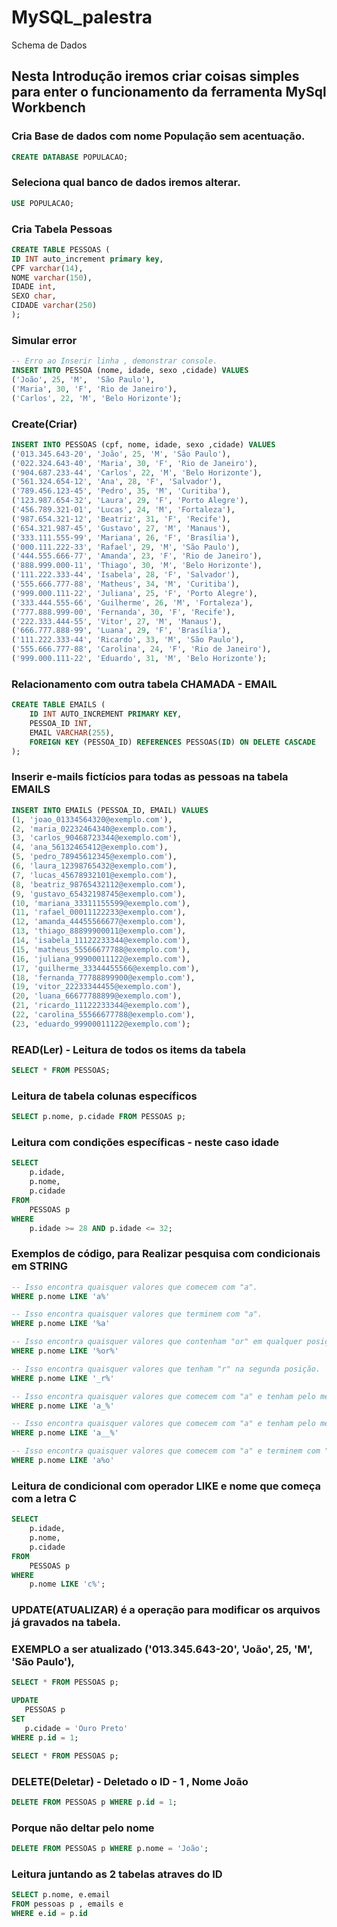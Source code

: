 # MySQL_palestra
Schema de Dados

## Nesta Introdução iremos criar coisas simples para enter o funcionamento da ferramenta MySql Workbench


### Cria Base de dados com nome População sem acentuação.
```sql
CREATE DATABASE POPULACAO;
```
### Seleciona qual banco de dados iremos alterar.
```sql
USE POPULACAO;
```

### Cria Tabela Pessoas
```sql 
CREATE TABLE PESSOAS (
ID INT auto_increment primary key,
CPF varchar(14),
NOME varchar(150),
IDADE int,
SEXO char,
CIDADE varchar(250)
);
```

### Simular error
```sql 
-- Erro ao Inserir linha , demonstrar console.
INSERT INTO PESSOA (nome, idade, sexo ,cidade) VALUES
('João', 25, 'M',  'São Paulo'),
('Maria', 30, 'F', 'Rio de Janeiro'),
('Carlos', 22, 'M', 'Belo Horizonte');
```

### Create(Criar)
```sql
INSERT INTO PESSOAS (cpf, nome, idade, sexo ,cidade) VALUES
('013.345.643-20', 'João', 25, 'M', 'São Paulo'),
('022.324.643-40', 'Maria', 30, 'F', 'Rio de Janeiro'),
('904.687.233-44', 'Carlos', 22, 'M', 'Belo Horizonte'),
('561.324.654-12', 'Ana', 28, 'F', 'Salvador'),
('789.456.123-45', 'Pedro', 35, 'M', 'Curitiba'),
('123.987.654-32', 'Laura', 29, 'F', 'Porto Alegre'),
('456.789.321-01', 'Lucas', 24, 'M', 'Fortaleza'),
('987.654.321-12', 'Beatriz', 31, 'F', 'Recife'),
('654.321.987-45', 'Gustavo', 27, 'M', 'Manaus'),
('333.111.555-99', 'Mariana', 26, 'F', 'Brasília'),
('000.111.222-33', 'Rafael', 29, 'M', 'São Paulo'),
('444.555.666-77', 'Amanda', 23, 'F', 'Rio de Janeiro'),
('888.999.000-11', 'Thiago', 30, 'M', 'Belo Horizonte'),
('111.222.333-44', 'Isabela', 28, 'F', 'Salvador'),
('555.666.777-88', 'Matheus', 34, 'M', 'Curitiba'),
('999.000.111-22', 'Juliana', 25, 'F', 'Porto Alegre'),
('333.444.555-66', 'Guilherme', 26, 'M', 'Fortaleza'),
('777.888.999-00', 'Fernanda', 30, 'F', 'Recife'),
('222.333.444-55', 'Vitor', 27, 'M', 'Manaus'),
('666.777.888-99', 'Luana', 29, 'F', 'Brasília'),
('111.222.333-44', 'Ricardo', 33, 'M', 'São Paulo'),
('555.666.777-88', 'Carolina', 24, 'F', 'Rio de Janeiro'),
('999.000.111-22', 'Eduardo', 31, 'M', 'Belo Horizonte');
```

### Relacionamento com outra tabela CHAMADA - EMAIL	
```sql
CREATE TABLE EMAILS (
    ID INT AUTO_INCREMENT PRIMARY KEY,
    PESSOA_ID INT,
    EMAIL VARCHAR(255),
    FOREIGN KEY (PESSOA_ID) REFERENCES PESSOAS(ID) ON DELETE CASCADE
); 
```
 
### Inserir e-mails fictícios para todas as pessoas na tabela EMAILS
```sql
INSERT INTO EMAILS (PESSOA_ID, EMAIL) VALUES
(1, 'joao_01334564320@exemplo.com'),
(2, 'maria_02232464340@exemplo.com'),
(3, 'carlos_90468723344@exemplo.com'),
(4, 'ana_56132465412@exemplo.com'),
(5, 'pedro_78945612345@exemplo.com'),
(6, 'laura_12398765432@exemplo.com'),
(7, 'lucas_45678932101@exemplo.com'),
(8, 'beatriz_98765432112@exemplo.com'),
(9, 'gustavo_65432198745@exemplo.com'),
(10, 'mariana_33311155599@exemplo.com'),
(11, 'rafael_00011122233@exemplo.com'),
(12, 'amanda_44455566677@exemplo.com'),
(13, 'thiago_88899900011@exemplo.com'),
(14, 'isabela_11122233344@exemplo.com'),
(15, 'matheus_55566677788@exemplo.com'),
(16, 'juliana_99900011122@exemplo.com'),
(17, 'guilherme_33344455566@exemplo.com'),
(18, 'fernanda_77788899900@exemplo.com'),
(19, 'vitor_22233344455@exemplo.com'),
(20, 'luana_66677788899@exemplo.com'),
(21, 'ricardo_11122233344@exemplo.com'),
(22, 'carolina_55566677788@exemplo.com'),
(23, 'eduardo_99900011122@exemplo.com');
```



### READ(Ler) - Leitura de todos os items da tabela
```sql
SELECT * FROM PESSOAS;
```

### Leitura de tabela colunas específicos 
```sql
SELECT p.nome, p.cidade FROM PESSOAS p;
```

### Leitura com condições específicas - neste caso idade
```sql
SELECT 
    p.idade,
    p.nome, 
    p.cidade
FROM 
    PESSOAS p
WHERE
    p.idade >= 28 AND p.idade <= 32;
```


### Exemplos de código, para Realizar pesquisa com condicionais em STRING 

```sql
-- Isso encontra quaisquer valores que comecem com "a".
WHERE p.nome LIKE 'a%'

-- Isso encontra quaisquer valores que terminem com "a".
WHERE p.nome LIKE '%a'

-- Isso encontra quaisquer valores que contenham "or" em qualquer posição.
WHERE p.nome LIKE '%or%'

-- Isso encontra quaisquer valores que tenham "r" na segunda posição.
WHERE p.nome LIKE '_r%'

-- Isso encontra quaisquer valores que comecem com "a" e tenham pelo menos 2 caracteres de comprimento.
WHERE p.nome LIKE 'a_%'

-- Isso encontra quaisquer valores que comecem com "a" e tenham pelo menos 3 caracteres de comprimento.
WHERE p.nome LIKE 'a__%'

-- Isso encontra quaisquer valores que comecem com "a" e terminem com "o"
WHERE p.nome LIKE 'a%o'
```

### Leitura de condicional com operador LIKE e nome que começa com a letra C

```sql
SELECT 
    p.idade,
    p.nome, 
    p.cidade
FROM 
	PESSOAS p
WHERE
    p.nome LIKE 'c%';
```


### UPDATE(ATUALIZAR) é a operação para modificar os arquivos já gravados na tabela.
### EXEMPLO a ser atualizado ('013.345.643-20', 'João', 25, 'M', 'São Paulo'),

```sql
SELECT * FROM PESSOAS p; 
```

```sql
UPDATE 
   PESSOAS p
SET 
   p.cidade = 'Ouro Preto'
WHERE p.id = 1;

SELECT * FROM PESSOAS p;
```

### DELETE(Deletar) - Deletado o ID - 1 , Nome João
```sql
DELETE FROM PESSOAS p WHERE p.id = 1;
```

### Porque não deltar pelo nome
```sql 
DELETE FROM PESSOAS p WHERE p.nome = 'João'; 
```


### Leitura juntando as 2 tabelas atraves do ID
```sql 
SELECT p.nome, e.email 
FROM pessoas p , emails e 
WHERE e.id = p.id
```
